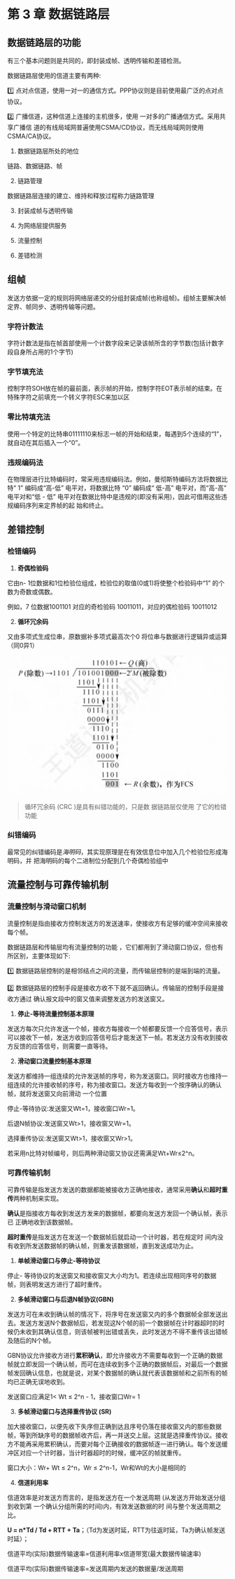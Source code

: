 # 第 3 章 数据链路层

## 数据链路层的功能

有三个基本问题则是共同的，即封装成帧、透明传输和差错检测。

数据链路层使用的信道主要有两种:

1️⃣ 点对点信道，使用一对一的通信方式。PPP协议则是目前使用最广泛的点对点协议。

2️⃣ 广播信道，这种信道上连接的主机很多，使用 一对多的广播通信方式。采用共享广播信 道的有线局域网普遍使用CSMA/CD协议，而无线局域网则使用CSMA/CA协议。

1. 数据链路层所处的地位

链路、数据链路、帧

2. 链路管理

数据链路层连接的建立、维持和释放过程称力链路管理

3. 封装成帧与透明传输

4. 为网络层提供服务

5. 流量控制

6. 差错检测


## 组帧

发送方依据一定的规则将网络层递交的分组封装成帧(也称组帧)。组帧主要解决帧定界、帧同步、透明传输等问题。

### 字符计数法

字符计数法是指在帧首部使用一个计数字段来记录该帧所含的字节数(包括计数字段自身所占用的1个字节)

### 字节填充法

控制字符SOH放在帧的最前面，表示帧的开始，控制字符EOT表示帧的结束。在特殊字符之前填充一个转义字符ESC来加以区

### 零比特填充法

使用一个特定的比特串01111110来标志一帧的开始和结束，每遇到5个连续的“1”，就自动在其后插入一个“0”。

### 违规编码法

在物理层进行比特编码时，常采用违规编码法。例如，曼彻斯特编码方法将数据比特“ 1” 编码成“高-低” 电平对，将数据比特 “0” 编码成“ 低-高” 电平对，而“高-高” 电平对和“低 - 低” 电平对在数据比特中是违规的(即没有采用)，因此可借用这些违规编码序列来定界帧的起 始和终止。  

## 差错控制

### 检错编码

1. **奇偶检验码**

它由n- 1位数据和1位检验位组成，检验位的取值(0或1)将使整个检验码中“1” 的个数为奇数或偶数。

例如，7 位数据1001101 对应的奇检验码 10011011，对应的偶检验码 10011012

2. **循环冗余码**

又由多项式生成位串，原数据补多项式最高次个0 将位串与数据进行逻辑异或运算（同0异1）

![alt text](./img/循环冗余码.png)

> 循环冗余码 (CRC )是具有纠错功能的，只是数 据链路层仅使用 了它的检错功能


### 纠错编码

最常见的纠错编码是*海明码*，其实现原理是在有效信息位中加入几个检验位形成海 明码，并 把海明码的每个二进制位分配到几个奇偶检验组中

## 流量控制与可靠传输机制

### 流量控制与滑动窗口机制

流量控制是指由接收方控制发送方的发送速率，使接收方有足够的缓冲空间来接收每个帧。

数据链路层和传输层均有流量控制的功能 ，它们都用到了滑动窗口协议，但也有所区别，主要体现如下:

1️⃣ 数据链路层控制的是相邻结点之间的流量，而传输层控制的是端到端的流量。 

2️⃣ 数据链路层的控制手段是接收方收不下就不返回确认。传输层的控制手段是接收方通过 确认报文段中的窗又值来调整发送方的发送窗又。

1. **停止-等待流量控制基本原理**

发送方每次只允许发送一个帧，接收方每接收一个帧都要反馈一个应答信号，表示可以接收下一帧，发送方收到应答信号后才能发送下一帧。若发送方没有收到接收方反馈的应答信号，则需要一直等待。

2. **滑动窗口流量控制基本原理**

发送方都维持一组连续的允许发送帧的序号，称为发送窗口。同时接收方也维持一组连续的允许接收帧的序号，称为接收窗口。发送方每收到一个按序确认的确认帧，就将发送窗又向前滑动 一个位置

停止-等待协议:发送窗又Wt=1，接收窗口Wr=1。

后退N帧协议:发送窗又Wt>1，接收窗又Wr=1。

选择重传协议:发送窗又Wt>1，接收窗又Wr>1。

若采用n比特对帧编号，则后两种滑动窗又协议还需满足Wt+Wr≤2^n。

### 可靠传输机制

可靠传输是指发送方发送的数据都能被接收方正确地接收，通常采用**确认**和**超时重传**两种机制来实现。

**确认**是指接收方每收到发送方发来的数据帧，都要向发送方发回一个确认帧，表示已 正确地收到该数据帧。

**超时重传**是指发送方在发送一个数据帧后就启动一个计时器，若在规定时 间内没有收到所发送数据帧的确认帧，则重发该数据帧，直到发送成功为止。

1. **单帧滑动窗口与停止-等待协议**

停止- 等待协议的发送窗又和接收窗又大小均为1。若连续出现相同序号的数据帧，则表明发送方进行了超时重传。

2. **多帧滑动窗口与后退N帧协议(GBN)**

发送方可在未收到确认帧的情况下，将序号在发送窗又内的多个数据帧全部发送出去。发送方发送N个数据帧后，若发现这N个帧的前一个数据帧在计时器超时的时候仍未收到其确认信息，则该帧被判出错或丢失，此时发送方不得不重传该出错帧及随后的N个帧。

GBN协议允许接收方进行**累积确认**，即允许接收方不需要每收到一个正确的数据帧就立即发回一个确认帧，而可在连续收到多个正确的数据帧后，对最后一个数据帧发回确认信息，也就是说，对某个数据帧的确认就代表该数据帧和之前所有的帧均已正确无误地收到。

发送窗口应满足1< Wt ≤ 2^n - 1，接收窗口Wr= 1

3. **多帧滑动窗口与选择重传协议 (SR)**

加大接收窗口，以便先收下失序但正确到达且序号仍落在接收窗又内的那些数据帧，等到所缺序号的数据帧收齐后，再一并送交上层。这就是选择重传协议。接收方不能再采用累积确认，而要对每个正确接收的数据帧逐一进行确认。每个发送缓冲区对应一个计时器，当计时器超时的时候，缓冲区的帧就重传。

窗口大小：Wr+ Wt ≤ 2^n，Wr ≤ 2^n-1，Wr和Wt的大小是相同的

4. **信道利用率**

信道效率是对发送方而言的，是指发送方在一个发送周期 (从发送方开始发送分组到收到第 一个确认分组所需的时间)内，有效发送数据的时 间与整个发送周期之比。

**U = n*Td / Td + RTT + Ta**；（Td为发送时延，RTT为往返时延，Ta为确认帧发送时延）；

信道平均(实际)数据传输速率=信道利用率x信道带宽(最大数据传输速率)

信道平均(实际)数据传输速率=发送周期内发送的数据量/发送周期